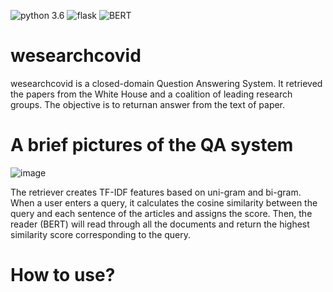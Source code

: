 <img src="https://img.shields.io/badge/python-3.6-green" alt="python 3.6" /> <img src="https://img.shields.io/badge/flask-1.1.2-blue" alt="flask" /> <img src="https://img.shields.io/badge/BERT-red" alt="BERT" />


# wesearchcovid

wesearchcovid is a closed-domain Question Answering System. It retrieved the papers from the White House and a coalition of leading research groups. The objective is to returnan answer from the text of paper.

# A brief pictures of the QA system
![image](https://i.imgur.com/VCsuIFN.jpg)

The retriever creates  TF-IDF features based on uni-gram and bi-gram. When a user enters a query, it calculates the cosine similarity between the query and each sentence of the articles and assigns the score.  Then, the reader (BERT) will read through all the documents and return the highest similarity score corresponding to the query.  

# How to use?
